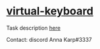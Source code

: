 # [virtual-keyboard](https://ana-karp.github.io/virtual-keyboard)  
Task description [here](https://github.com/rolling-scopes-school/tasks/blob/master/tasks/codejam-virtual-keyboard.md)  

Contact: discord Anna Karp#3337
